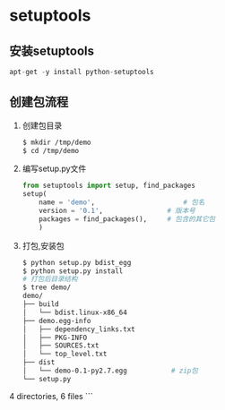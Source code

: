 # setuptools
## 安装setuptools

```python
apt-get -y install python-setuptools
```

## 创建包流程

1. 创建包目录

	```bash
	$ mkdir /tmp/demo
	$ cd /tmp/demo
	```

2. 编写setup.py文件

	```python
	from setuptools import setup, find_packages
	setup(
		name = 'demo',			            # 包名
		version = '0.1',                # 版本号 
		packages = find_packages(),     # 包含的其它包
		)	
	```
	
3. 打包,安装包

	```bash
	$ python setup.py bdist_egg
	$ python setup.py install
	# 打包后目录结构
	$ tree demo/
	demo/
	├── build
	│   └── bdist.linux-x86_64
	├── demo.egg-info
	│   ├── dependency_links.txt
	│   ├── PKG-INFO
	│   ├── SOURCES.txt
	│   └── top_level.txt
	├── dist
	│   └── demo-0.1-py2.7.egg	         # zip包
	└── setup.py
4 directories, 6 files
	```


